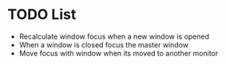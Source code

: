 # TODO List

- Recalculate window focus when a new window is opened
- When a window is closed focus the master window
- Move focus with window when its moved to another monitor
